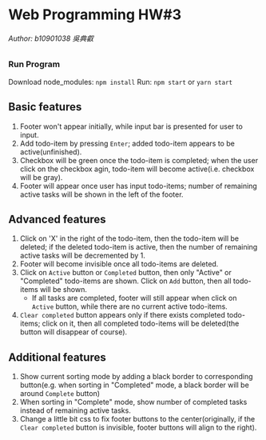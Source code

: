# Web Programming HW#3

###### Author: b10901038 吳典叡

### Run Program

Download node_modules: `npm install`
Run: `npm start` or `yarn start`

## Basic features

1. Footer won't appear initially, while input bar is presented for user to input.
2. Add todo-item by pressing `Enter`; added todo-item appears to be active(unfinished).
3. Checkbox will be green once the todo-item is completed; when the user click on the checkbox agin, todo-item will become active(i.e. checkbox will be gray).
4. Footer will appear once user has input todo-items; number of remaining active tasks will be shown in the left of the footer.

## Advanced features

1. Click on 'X' in the right of the todo-item, then the todo-item will be deleted; if the deleted todo-item is active, then the number of remaining active tasks will be decremented by 1.
2. Footer will become invisible once all todo-items are deleted.
3. Click on `Active` button or `Completed` button, then only "Active" or "Completed" todo-items are shown. Click on `Add` button, then all todo-items will be shown.
   - If all tasks are completed, footer will still appear when click on `Active` button, while there are no current active todo-items.
4. `Clear completed` button appears only if there exists completed todo-items; click on it, then all completed todo-items will be deleted(the button will disappear of course).

## Additional features

1. Show current sorting mode by adding a black border to corresponding button(e.g. when sorting in "Completed" mode, a black border will be around `Complete` button)
2. When sorting in "Complete" mode, show number of completed tasks instead of remaining active tasks.
3. Change a little bit css to fix footer buttons to the center(originally, if the `Clear completed` button is invisible, footer buttons will align to the right).
